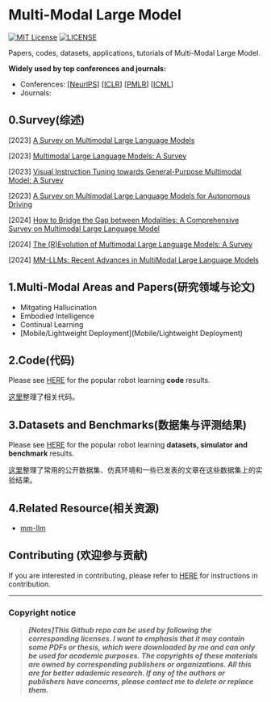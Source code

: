 # Multi-Modal Large Model

[![MIT License](https://img.shields.io/badge/license-MIT-green.svg)](https://opensource.org/licenses/MIT) [![LICENSE](https://img.shields.io/badge/license-Anti%20996-blue.svg)](https://github.com/996icu/996.ICU/blob/master/LICENSE)

Papers, codes, datasets, applications, tutorials of Multi-Modal Large Model.

**Widely used by top conferences and journals:**

- Conferences: [[NeurlPS](https://nips.cc/)] [[ICLR](https://iclr.cc/)] [[PMLR](https://proceedings.mlr.press/)] [[ICML](https://icml.cc/)]
- Journals:

## 0.Survey(综述)

[2023] [A Survey on Multimodal Large Language Models](https://arxiv.org/abs/2306.13549)

[2023] [Multimodal Large Language Models: A Survey](https://arxiv.org/abs/2311.13165)

[2023] [Visual Instruction Tuning towards General-Purpose Multimodal Model: A Survey](https://arxiv.org/abs/2312.16602)

[2023] [A Survey on Multimodal Large Language Models for Autonomous Driving](https://arxiv.org/abs/2311.12320)

[2024] [How to Bridge the Gap between Modalities: A Comprehensive Survey on Multimodal Large Language Model](https://arxiv.org/abs/2311.07594)

[2024] [The (R)Evolution of Multimodal Large Language Models: A Survey](https://arxiv.org/abs/2402.12451)

[2024] [MM-LLMs: Recent Advances in MultiModal Large Language Models](https://arxiv.org/abs/2401.13601)



## 1.Multi-Modal Areas and Papers(研究领域与论文)

- Mitgating Hallucination
- Embodied Intelligence
- Continual Learning
- [Mobile/Lightweight Deployment](Mobile/Lightweight Deployment)



## 2.Code(代码)

Please see [HERE](https://github.com/whaleRobot/Robot-Learning/tree/master/mm-lm/code) for the popular robot learning **code** results.

[这里](https://github.com/whaleRobot/Robot-Learning/tree/master/mm-lm/code)整理了相关代码。



## 3.Datasets and Benchmarks(数据集与评测结果)

Please see [HERE](https://github.com/whaleRobot/Robot-Learning/tree/master/mm-lm/data) for the popular robot learning **datasets, simulator and benchmark** results.

[这里](https://github.com/whaleRobot/Robot-Learning/tree/master/mm-lm/data)整理了常用的公开数据集、仿真环境和一些已发表的文章在这些数据集上的实验结果。



## 4.Related Resource(相关资源)

- [mm-llm](https://mm-llms.github.io/)



## Contributing (欢迎参与贡献)

If you are interested in contributing, please refer to [HERE](https://github.com/whaleRobot/Multimodal-Large-Model/blob/master/CONTRIBUTING.md) for instructions in contribution.

------

### Copyright notice

> ***[Notes]This Github repo can be used by following the corresponding licenses. I want to emphasis that it may contain some PDFs or thesis, which were downloaded by me and can only be used for academic purposes. The copyrights of these materials are owned by corresponding publishers or organizations. All this are for better adademic research. If any of the authors or publishers have concerns, please contact me to delete or replace them.***